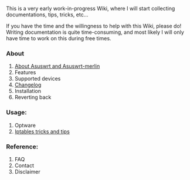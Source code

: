 This is a very early work-in-progress Wiki, where I will start collecting documentations, tips, tricks, etc...

If you have the time and the willingness to help with this Wiki, please do!  Writing documentation is quite time-consuming, and most likely I will only have time to work on this during free times.

### About
1. [About Asuswrt and Asuswrt-merlin](https://github.com/RMerl/asuswrt-merlin/wiki/About-Asuswrt/)
2. Features
3. Supported devices
4. [Changelog](http://www.lostrealm.ca/asuswrt-merlin/changelog.txt)
4. Installation
5. Reverting back

### Usage:

1. Optware
2. [Iptables tricks and tips](https://github.com/RMerl/asuswrt-merlin/wiki/Iptables-tips)


### Reference:
1. FAQ
2. Contact
3. Disclaimer
